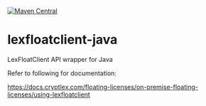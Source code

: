 [![Maven Central](https://img.shields.io/maven-central/v/com.cryptlex.lexfloatclient/lexfloatclient.svg?label=Maven%20Central)](https://search.maven.org/search?q=g:%22com.cryptlex.lexfloatclient%22%20AND%20a:%22lexfloatclient%22)

# lexfloatclient-java

LexFloatClient API wrapper for Java

Refer to following for documentation:

https://docs.cryptlex.com/floating-licenses/on-premise-floating-licenses/using-lexfloatclient

